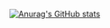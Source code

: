 [![Anurag's GitHub stats](https://github-readme-stats.vercel.app/api?username=BlueBlood-dev)](https://github.com/anuraghazra/github-readme-stats)
